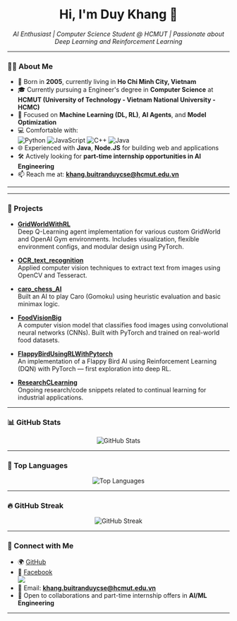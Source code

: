 <h1 align="center">Hi, I'm Duy Khang 👋</h1>

<p align="center">
  <em>AI Enthusiast | Computer Science Student @ HCMUT | Passionate about Deep Learning and Reinforcement Learning</em>
</p>

---

### 👨‍🎓 About Me

- 🧑 Born in **2005**, currently living in **Ho Chi Minh City, Vietnam**
- 🎓 Currently pursuing a Engineer's degree in **Computer Science** at **HCMUT (University of Technology - Vietnam National University - HCMC)**
- 🤖 Focused on **Machine Learning (DL, RL)**, **AI Agents**, and **Model Optimization**
- 💻 Comfortable with:  
  ![Python](https://img.shields.io/badge/-Python-3776AB?style=flat&logo=python&logoColor=white)
  ![JavaScript](https://img.shields.io/badge/-JavaScript-F7DF1E?style=flat&logo=javascript&logoColor=black)
  ![C++](https://img.shields.io/badge/-C++-00599C?style=flat&logo=c%2B%2B&logoColor=white)
  ![Java](https://img.shields.io/badge/-Java-007396?style=flat&logo=java&logoColor=white)
- 🌐 Experienced with **Java**, **Node.JS** for building web and applications
- 🛠️ Actively looking for **part-time internship opportunities in AI Engineering**
- 📫 Reach me at: **khang.buitranduycse@hcmut.edu.vn**

---
---

### 🚀 Projects

- **[GridWorldWithRL](https://github.com/khangbkk23/GridWorldWithRL)**  
  Deep Q-Learning agent implementation for various custom GridWorld and OpenAI Gym environments. Includes visualization, flexible environment configs, and modular design using PyTorch.
  
- **[OCR_text_recognition](https://github.com/khangbkk23/OCR_text_recognition)**  
  Applied computer vision techniques to extract text from images using OpenCV and Tesseract.

- **[caro_chess_AI](https://github.com/khangbkk23/caro_chess_AI)**  
  Built an AI to play Caro (Gomoku) using heuristic evaluation and basic minimax logic.

- **[FoodVisionBig](https://github.com/khangbkk23/FoodVisionBig)**  
  A computer vision model that classifies food images using convolutional neural networks (CNNs). Built with PyTorch and trained on real-world food datasets.

- **[FlappyBirdUsingRLWithPytorch](https://github.com/khangbkk23/FlappyBirdUsingRLWithPytorch)**  
  An implementation of a Flappy Bird AI using Reinforcement Learning (DQN) with PyTorch — first exploration into deep RL.

- **[ResearchCLearning](https://github.com/khangbkk23/ResearchCLearning)**  
  Ongoing research/code snippets related to continual learning for industrial applications.

---

### 📊 GitHub Stats

<p align="center">
  <img src="https://github-readme-stats.vercel.app/api?username=khangbkk23&show_icons=true&theme=radical" alt="GitHub Stats" />
</p>

---

### 🧠 Top Languages

<p align="center">
  <img src="https://github-readme-stats.vercel.app/api/top-langs/?username=khangbkk23&layout=compact&theme=radical" alt="Top Languages" />
</p>

---

### 🔥 GitHub Streak

<p align="center">
  <img src="https://streak-stats.demolab.com?user=khangbkk23&theme=radical&hide_border=false" alt="GitHub Streak" />
</p>

---

### 🤝 Connect with Me

- 🌍 [GitHub](https://github.com/khangbkk23)
- 💬 [Facebook](https://www.facebook.com/duykhang812005/)  
  <img src="https://img.shields.io/badge/-Facebook-1877F2?style=flat&logo=facebook&logoColor=white" />
- 📧 Email: **khang.buitranduycse@hcmut.edu.vn**
- 🧠 Open to collaborations and part-time internship offers in **AI/ML Engineering**

---
